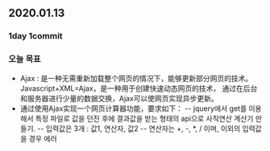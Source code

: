 ## 2020.01.13

### 1day 1commit

### 오늘 목표
- Ajax : 是一种无需重新加载整个网页的情况下，能够更新部分网页的技术。Javascript+XML=Ajax，是一种用于创建快速动态网页的技术，
          通过在后台和服务器进行少量的数据交换，Ajax可以使网页实现异步更新。
- 通过使用Ajax实现一个网页计算器功能，要求如下：
 -- jquery에서 get를 이용해서 특정 파일로 값을 던진 후에 결과값을 받는 형태의 api으로 사칙연산 계산기 만들기.
 -- 입력값은 3개 : 값1, 연산자, 값2
 -- 연산자는 +, -, *, / 이며, 이외의 입력값을 경우 에러
 
